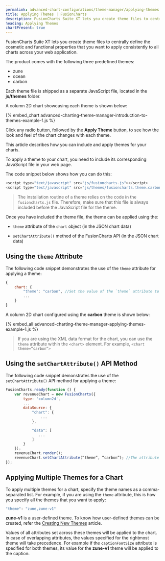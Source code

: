 ```yaml
---
permalink: advanced-chart-configurations/theme-manager/applying-themes.html
title: Applying Themes | FusionCharts
description: FusionCharts Suite XT lets you create theme files to centrally define the cosmetic and functional properties that you want to apply consistently to all charts across your web application.
heading: Applying Themes
chartPresent: true
---
```


<script defer type="text/javascript" src="{% site.baseurl %}/nodex/fusionmaps/themes/fusioncharts.theme.carbon.js"></script>
<script defer type="text/javascript" src="{% site.baseurl %}/nodex/fusionmaps/themes/fusioncharts.theme.ocean.js"></script>
<script defer type="text/javascript" src="{% site.baseurl %}/nodex/fusionmaps/themes/fusioncharts.theme.zune.js"></script>


FusionCharts Suite XT lets you create theme files to centrally define the cosmetic and functional properties that you want to apply consistently to all charts across your web application. 

The product comes with the following three predefined themes:

* zune
* ocean
* carbon

Each theme file is shipped as a separate JavaScript file, located in the __js/themes__ folder.

A column 2D chart showcasing each theme is shown below:

{% embed_chart advanced-charting-theme-manager-introduction-to-themes-example-1.js %}

Click any radio button, followed by the __Apply Theme__ button, to see how the look and feel of the chart changes with each theme.

This article describes how you can include and apply themes for your charts.

To apply a theme to your chart, you need to include its corresponding JavaScript file in your web page.

The code snippet below shows how you can do this:
```javascript
<script type="text/javascript" src="js/fusioncharts.js"></script>
<script type="text/javascript" src="js/themes/fusioncharts.theme.carbon.js"></script>
```

> The installation routine of a theme relies on the code in the `fusioncharts.js` file. Therefore, make sure that this file is always included before the JavaScript file for the theme.

Once you have included the theme file, the theme can be applied using the:

* `theme` attribute of the `chart` object  (in the JSON chart data)

* `setChartAttribute()` method of the FusionCharts API (in the JSON chart data)

## Using the `theme` Attribute

The following code snippet demonstrates the use of the `theme` attribute for applying a theme:

```javascript
{
    chart: {
        "theme": "carbon", //Set the value of the `theme` attribute to the name of the required theme
        ...
    }
}
```

A column 2D chart configured using the __carbon__ theme is shown below:

{% embed_all advanced-charting-theme-manager-applying-themes-example-1.js %}

> If you are using the XML data format for the chart, you can use the `theme` attribute within the `<chart>` element. For example, `<chart theme=”carbon”>`

## Using the `setChartAttribute()` API Method

The following code snippet demonstrates the use of the `setChartAttribute()` API method for applying a theme:

```javascript
FusionCharts.ready(function () {
    var revenueChart = new FusionCharts({
        type: 'column2d',
        ...
        dataSource: {
            "chart": {
                ...
            },

            "data": [
               ...
            ]
        }
    });
    revenueChart.render();
    revenueChart.setChartAttribute(“theme”, “carbon”); //The attribute name and its value are passed as parameters to this method.
});
```

## Applying Multiple Themes for a Chart
To apply multiple themes for a chart, specify the theme names as a comma-separated list. For example, if you are using the `theme` attribute, this is how you specify all the themes that you want to apply:
```javascript
"theme": "zune,zune-v1"
```

> 
__zune-v1__ is a user-defined theme. To know how user-defined themes can be created, refer the [Creating New Themes](/advanced-charting/theme-manager/creating-new-themes) article. 
</p>

Values of all attributes set across these themes will be applied to the chart. In case of overlapping attributes, the values specified for the rightmost theme will take precedence. For example if the `captionFontSize` attribute is specified for both themes, its value for the __zune-v1__ theme will be applied to the caption.


